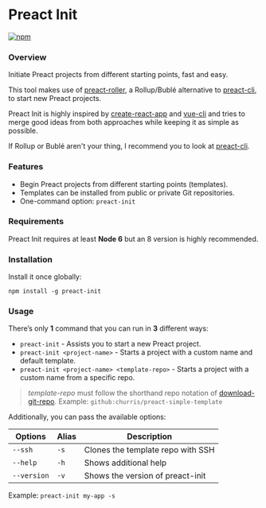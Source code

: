 # Preact Init
[![npm](https://img.shields.io/npm/v/npm.svg?style=flat-square)](https://www.npmjs.com/package/preact-init)

### Overview
Initiate Preact projects from different starting points, fast and easy.

This tool makes use of [preact-roller](https://github.com/churris/preact-roller), a Rollup/Bublé alternative to [preact-cli](https://github.com/developit/preact-cli), to start new Preact projects.

Preact Init is highly inspired by [create-react-app](https://github.com/facebookincubator/create-react-app) and [vue-cli](https://github.com/vuejs/vue-cli) and tries to merge good ideas from both approaches while keeping it as simple as possible.

If Rollup or Bublé aren't your thing, I recommend you to look at [preact-cli](https://github.com/developit/preact-cli).

### Features
* Begin Preact projects from different starting points (templates).
* Templates can be installed from public or private Git repositories.
* One-command option: `preact-init`

### Requirements
Preact Init requires at least **Node 6** but an 8 version is highly recommended.

### Installation
Install it once globally:

`npm install -g preact-init`

### Usage

There’s only **1** command that you can run in **3** different ways:

* `preact-init` - Assists you to start a new Preact project.
* `preact-init <project-name>` - Starts a project with a custom name and default template.
* `preact-init <project-name> <template-repo>` - Starts a project with a custom name from a specific repo.

> *template-repo* must follow the shorthand repo notation of [download-git-repo](https://github.com/flipxfx/download-git-repo). Example: `github:churris/preact-simple-template`

Additionally, you can pass the available options:

| Options                            | Alias     | Description                                             |
| ---------------------------------- | --------- | ------------------------------------------------------- |
| `--ssh`                            | `-s`      | Clones the template repo with SSH                       |
| `--help`                           | `-h`      | Shows additional help                                   |
| `--version`                        | `-v`      | Shows the version of preact-init                        |

Example: `preact-init my-app -s`
